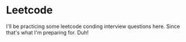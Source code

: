 # Leetcode


I'll be practicing some leetcode conding interview questions here. Since that's what I'm preparing for. Duh!



